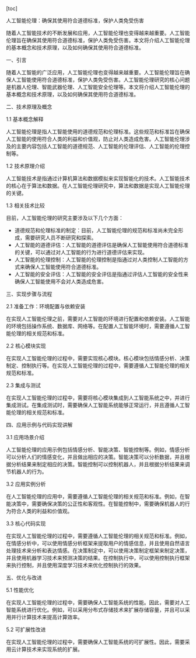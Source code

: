 
[toc]                    
                
                
人工智能伦理：确保其使用符合道德标准，保护人类免受伤害

随着人工智能技术的不断发展和应用，人工智能伦理也变得越来越重要。人工智能伦理旨在确保其使用符合道德标准，保护人类免受伤害。本文将介绍人工智能伦理的基本概念和技术原理，以及如何确保其使用符合道德标准。

一、引言

随着人工智能的广泛应用，人工智能伦理也变得越来越重要。人工智能伦理旨在确保人工智能使用符合道德标准，保护人类免受伤害。人工智能伦理研究的核心问题是机器人伦理、智能武器伦理、人工智能安全伦理等。本文将介绍人工智能伦理的基本概念和技术原理，以及如何确保其使用符合道德标准。

二、技术原理及概念

1.1 基本概念解释

人工智能伦理是指人工智能使用的道德规范和伦理标准。这些规范和标准旨在确保人工智能的使用符合人类的利益和价值观，防止对人类造成危害。人工智能伦理涉及的主要内容包括人工智能的道德规范、人工智能的伦理评估、人工智能的伦理控制等。

1.2 技术原理介绍

人工智能技术是指通过计算机算法和数据模拟来实现智能化的技术。人工智能技术的核心在于算法和数据。在人工智能伦理研究中，算法和数据是实现人工智能伦理的关键。

1.3 相关技术比较

目前，人工智能伦理的研究主要涉及以下几个方面：

- 道德规范和伦理标准的制定：目前，人工智能伦理的规范和标准尚未完全形成，需要研究人员不断研究和探索。
- 人工智能的道德评估：人工智能的道德评估是确保人工智能使用符合道德标准的关键，可以通过对人工智能的行为进行道德评估来实现。
- 人工智能的伦理控制：人工智能的伦理控制是指通过对人类控制人工智能的方式来确保人工智能使用符合道德标准。
- 人工智能的安全评估：人工智能的安全评估是指通过评估人工智能的安全性来确保人工智能使用不会对人类造成危害。

三、实现步骤与流程

2.1 准备工作：环境配置与依赖安装

在实现人工智能伦理之前，需要对人工智能的环境进行配置和依赖安装。人工智能的环境包括操作系统、数据库、网络等。在配置人工智能环境时，需要遵循人工智能伦理的相关规范和标准。

2.2 核心模块实现

在实现人工智能伦理的过程中，需要实现核心模块。核心模块包括情感分析、决策制定、控制执行等。在实现人工智能伦理的过程中，需要遵循人工智能伦理的相关规范和标准。

2.3 集成与测试

在实现人工智能伦理的过程中，需要将核心模块集成到人工智能系统之中，并进行集成测试。在集成测试时，需要确保人工智能系统能够正常运行，并且遵循人工智能伦理的相关规范和标准。

四、应用示例与代码实现讲解

3.1 应用场景介绍

人工智能伦理的应用示例包括情感分析、智能决策、智能控制等。例如，情感分析可以分析人们的情感变化，并且做出相应的决策。智能决策可以分析数据，并且根据分析结果来制定相应的决策。智能控制可以控制机器人，并且根据分析结果来调节机器人的行为。

3.2 应用实例分析

在人工智能伦理的应用中，需要遵循人工智能伦理的相关规范和标准。例如，在智能决策中，需要确保决策的公正性和客观性。在智能控制中，需要确保机器人的行为符合人类的利益和价值观。

3.3 核心代码实现

在实现人工智能伦理的过程中，需要遵循人工智能伦理的相关规范和标准。例如，在情感分析中，可以使用情感分析框架来提取用户的情感信息，并且使用自然语言处理技术来分析和表达情感。在决策制定中，可以使用决策制定框架来制定决策，并且使用机器学习技术来预测决策的结果。在控制执行中，可以使用控制执行框架来执行控制，并且使用深度学习技术来优化控制执行的效果。

五、优化与改进

5.1 性能优化

在实现人工智能伦理的过程中，需要确保人工智能系统的性能。因此，需要对人工智能系统进行优化。例如，可以采用分布式存储技术来扩展存储容量，并且可以采用并行计算技术来提高计算效率。

5.2 可扩展性改进

在实现人工智能伦理的过程中，需要确保人工智能系统的可扩展性。因此，需要采用云计算技术来实现系统的扩展。

